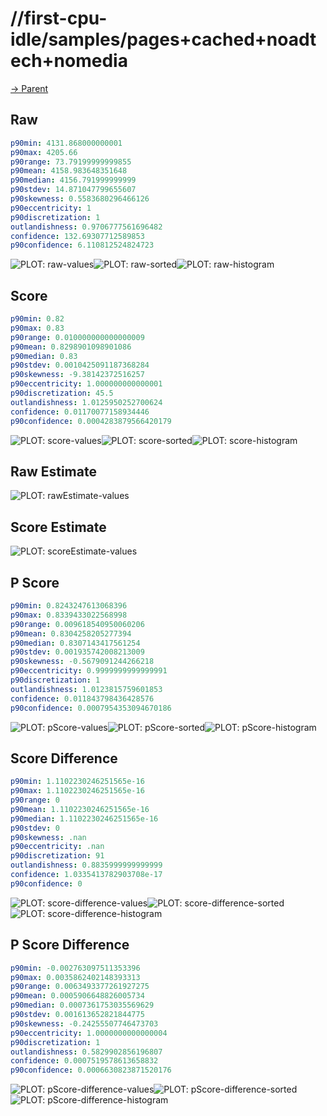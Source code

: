 
# //first-cpu-idle/samples/pages+cached+noadtech+nomedia

[→ Parent](../..)


## Raw


```yaml
p90min: 4131.868000000001
p90max: 4205.66
p90range: 73.79199999999855
p90mean: 4158.983648351648
p90median: 4156.791999999999
p90stdev: 14.871047799655607
p90skewness: 0.5583680296466126
p90eccentricity: 1
p90discretization: 1
outlandishness: 0.9706777561696482
confidence: 132.69307712589853
p90confidence: 6.110812524824723

```

![PLOT: raw-values](./raw/values.svg)![PLOT: raw-sorted](./raw/sorted.svg)![PLOT: raw-histogram](./raw/histogram.svg)
## Score


```yaml
p90min: 0.82
p90max: 0.83
p90range: 0.010000000000000009
p90mean: 0.8298901098901086
p90median: 0.83
p90stdev: 0.0010425091187368284
p90skewness: -9.38142372516257
p90eccentricity: 1.000000000000001
p90discretization: 45.5
outlandishness: 1.0125950252700624
confidence: 0.01170077158934446
p90confidence: 0.0004283879566420179

```

![PLOT: score-values](./score/values.svg)![PLOT: score-sorted](./score/sorted.svg)![PLOT: score-histogram](./score/histogram.svg)
## Raw Estimate

![PLOT: rawEstimate-values](./rawEstimate/values.svg)
## Score Estimate

![PLOT: scoreEstimate-values](./scoreEstimate/values.svg)
## P Score


```yaml
p90min: 0.8243247613068396
p90max: 0.8339433022568998
p90range: 0.009618540950060206
p90mean: 0.8304258205277394
p90median: 0.8307143417561254
p90stdev: 0.001935742008213009
p90skewness: -0.5679091244266218
p90eccentricity: 0.9999999999999991
p90discretization: 1
outlandishness: 1.0123815759601853
confidence: 0.011843798436428576
p90confidence: 0.0007954353094670186

```

![PLOT: pScore-values](./pScore/values.svg)![PLOT: pScore-sorted](./pScore/sorted.svg)![PLOT: pScore-histogram](./pScore/histogram.svg)
## Score Difference


```yaml
p90min: 1.1102230246251565e-16
p90max: 1.1102230246251565e-16
p90range: 0
p90mean: 1.1102230246251565e-16
p90median: 1.1102230246251565e-16
p90stdev: 0
p90skewness: .nan
p90eccentricity: .nan
p90discretization: 91
outlandishness: 0.8835999999999999
confidence: 1.0335413782903708e-17
p90confidence: 0

```

![PLOT: score-difference-values](./score-difference/values.svg)![PLOT: score-difference-sorted](./score-difference/sorted.svg)![PLOT: score-difference-histogram](./score-difference/histogram.svg)
## P Score Difference


```yaml
p90min: -0.002763097511353396
p90max: 0.0035862402148393313
p90range: 0.0063493377261927275
p90mean: 0.0005906648826005734
p90median: 0.0007361753035569629
p90stdev: 0.001613652821844775
p90skewness: -0.24255507746473703
p90eccentricity: 1.0000000000000004
p90discretization: 1
outlandishness: 0.5829902856196807
confidence: 0.0007519578613658832
p90confidence: 0.0006630823871520176

```

![PLOT: pScore-difference-values](./pScore-difference/values.svg)![PLOT: pScore-difference-sorted](./pScore-difference/sorted.svg)![PLOT: pScore-difference-histogram](./pScore-difference/histogram.svg)